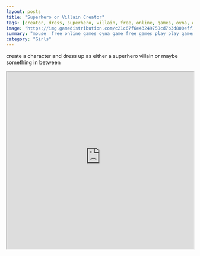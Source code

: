 ```yaml
---
layout: posts
title: "Superhero or Villain Creator"
tags: [creator, dress, superhero, villain, free, online, games, oyna, game, free, games, play, play, games]
image: "https://img.gamedistribution.com/c21c67f6e43249758cd7b3d800eff13b.jpg"
summary: "mouse  free online games oyna game free games play play games"
category: "Girls"
---
```


create a character and dress up as either a superhero villain or maybe something in between

<iframe width="100%" height="480px;" src="https://flash.gamedistribution.com?game=c21c67f6e43249758cd7b3d800eff13b"></iframe>